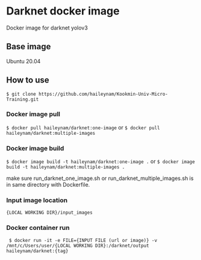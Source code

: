 # Darknet docker image

Docker image for darknet yolov3

## Base image
Ubuntu 20.04

## How to use 

``` $ git clone https://github.com/haileynam/Kookmin-Univ-Micro-Training.git ```

### Docker image pull

```$ docker pull haileynam/darknet:one-image```
or
```$ docker pull haileynam/darknet:multiple-images```

### Docker image build

``` $ docker image build -t haileynam/darknet:one-image . ```
or
``` $ docker image build -t haileynam/darknet:multiple-images . ```

make sure run_darknet_one_image.sh or run_darknet_multiple_images.sh is in same directory with Dockerfile.


### Input image location

``` {LOCAL WORKING DIR}/input_images ``` 

### Docker container run 

``` $ docker run -it -e FILE={INPUT FILE (url or image)} -v /mnt/c/Users/user/{LOCAL WORKING DIR}:/darknet/output haileynam/darknet:{tag}``` 